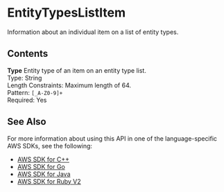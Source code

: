 # EntityTypesListItem<a name="API_EntityTypesListItem"></a>

Information about an individual item on a list of entity types\.

## Contents<a name="API_EntityTypesListItem_Contents"></a>

 **Type**   <a name="comprehend-Type-EntityTypesListItem-Type"></a>
Entity type of an item on an entity type list\.  
Type: String  
Length Constraints: Maximum length of 64\.  
Pattern: `[_A-Z0-9]+`   
Required: Yes

## See Also<a name="API_EntityTypesListItem_SeeAlso"></a>

For more information about using this API in one of the language\-specific AWS SDKs, see the following:
+  [AWS SDK for C\+\+](https://docs.aws.amazon.com/goto/SdkForCpp/comprehend-2017-11-27/EntityTypesListItem) 
+  [AWS SDK for Go](https://docs.aws.amazon.com/goto/SdkForGoV1/comprehend-2017-11-27/EntityTypesListItem) 
+  [AWS SDK for Java](https://docs.aws.amazon.com/goto/SdkForJava/comprehend-2017-11-27/EntityTypesListItem) 
+  [AWS SDK for Ruby V2](https://docs.aws.amazon.com/goto/SdkForRubyV2/comprehend-2017-11-27/EntityTypesListItem) 